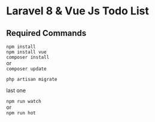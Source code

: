 # Laravel 8 & Vue Js Todo List


## Required Commands

```npm install``` <br>
```npm install vue```<br>
```composer install```<br>
or<br>
```composer update```<br>

```php artisan migrate```<br>

last one<br>

```npm run watch```<br>
or<br>
```npm run hot```<br>
